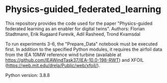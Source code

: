 # Physics-guided_federated_learning

This repository provides the code used for the paper "Physics-guided federated learning as an enabler for digital twins".
Authors: Florian Stadtmann, Erik Rugaard Furevik, Adil Rasheed, Trond Kvamsdal

To run experiments 3-6, the "Prepare_Data" notebook must be executed first. 
In addition to the specified Python modules, it requires the airfoil data from the IEA 10MW reference wind turbine (available at https://github.com/IEAWindTask37/IEA-10.0-198-RWT) and XFOIL (https://web.mit.edu/drela/Public/web/xfoil/).

Python version: 3.8.8
